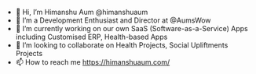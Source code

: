 - 👋 Hi, I’m Himanshu Aum @himanshuaum
- 👀 I’m a Development Enthusiast and Director at @AumsWow
- 🌱 I’m currently working on our own SaaS (Software-as-a-Service) Apps including Customised ERP, Health-based Apps
- 💞️ I’m looking to collaborate on Health Projects, Social Upliftments Projects
- 📫 How to reach me https://himanshuaum.com/

<!---
himanshuaum/himanshuaum is a ✨ special ✨ repository because its `README.md` (this file) appears on your GitHub profile.
You can click the Preview link to take a look at your changes.
--->

